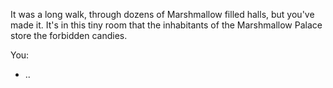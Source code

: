 It was a long walk, through dozens of Marshmallow filled halls, but you've made it. It's in 
this tiny room that the inhabitants of the Marshmallow Palace store the forbidden candies.


You:
 - ..
